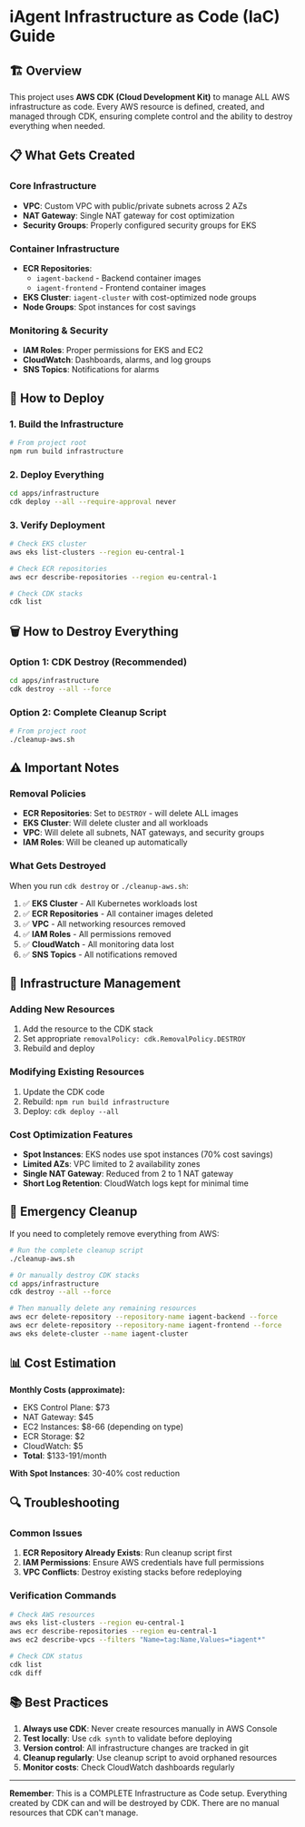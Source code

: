 # iAgent Infrastructure as Code (IaC) Guide

## 🏗️ Overview

This project uses **AWS CDK (Cloud Development Kit)** to manage ALL AWS infrastructure as code. Every AWS resource is defined, created, and managed through CDK, ensuring complete control and the ability to destroy everything when needed.

## 📋 What Gets Created

### Core Infrastructure
- **VPC**: Custom VPC with public/private subnets across 2 AZs
- **NAT Gateway**: Single NAT gateway for cost optimization
- **Security Groups**: Properly configured security groups for EKS

### Container Infrastructure
- **ECR Repositories**: 
  - `iagent-backend` - Backend container images
  - `iagent-frontend` - Frontend container images
- **EKS Cluster**: `iagent-cluster` with cost-optimized node groups
- **Node Groups**: Spot instances for cost savings

### Monitoring & Security
- **IAM Roles**: Proper permissions for EKS and EC2
- **CloudWatch**: Dashboards, alarms, and log groups
- **SNS Topics**: Notifications for alarms

## 🚀 How to Deploy

### 1. Build the Infrastructure
```bash
# From project root
npm run build infrastructure
```

### 2. Deploy Everything
```bash
cd apps/infrastructure
cdk deploy --all --require-approval never
```

### 3. Verify Deployment
```bash
# Check EKS cluster
aws eks list-clusters --region eu-central-1

# Check ECR repositories
aws ecr describe-repositories --region eu-central-1

# Check CDK stacks
cdk list
```

## 🗑️ How to Destroy Everything

### Option 1: CDK Destroy (Recommended)
```bash
cd apps/infrastructure
cdk destroy --all --force
```

### Option 2: Complete Cleanup Script
```bash
# From project root
./cleanup-aws.sh
```

## ⚠️ Important Notes

### Removal Policies
- **ECR Repositories**: Set to `DESTROY` - will delete ALL images
- **EKS Cluster**: Will delete cluster and all workloads
- **VPC**: Will delete all subnets, NAT gateways, and security groups
- **IAM Roles**: Will be cleaned up automatically

### What Gets Destroyed
When you run `cdk destroy` or `./cleanup-aws.sh`:
1. ✅ **EKS Cluster** - All Kubernetes workloads lost
2. ✅ **ECR Repositories** - All container images deleted
3. ✅ **VPC** - All networking resources removed
4. ✅ **IAM Roles** - All permissions removed
5. ✅ **CloudWatch** - All monitoring data lost
6. ✅ **SNS Topics** - All notifications removed

## 🔧 Infrastructure Management

### Adding New Resources
1. Add the resource to the CDK stack
2. Set appropriate `removalPolicy: cdk.RemovalPolicy.DESTROY`
3. Rebuild and deploy

### Modifying Existing Resources
1. Update the CDK code
2. Rebuild: `npm run build infrastructure`
3. Deploy: `cdk deploy --all`

### Cost Optimization Features
- **Spot Instances**: EKS nodes use spot instances (70% cost savings)
- **Limited AZs**: VPC limited to 2 availability zones
- **Single NAT Gateway**: Reduced from 2 to 1 NAT gateway
- **Short Log Retention**: CloudWatch logs kept for minimal time

## 🚨 Emergency Cleanup

If you need to completely remove everything from AWS:

```bash
# Run the complete cleanup script
./cleanup-aws.sh

# Or manually destroy CDK stacks
cd apps/infrastructure
cdk destroy --all --force

# Then manually delete any remaining resources
aws ecr delete-repository --repository-name iagent-backend --force
aws ecr delete-repository --repository-name iagent-frontend --force
aws eks delete-cluster --name iagent-cluster
```

## 📊 Cost Estimation

**Monthly Costs (approximate):**
- EKS Control Plane: $73
- NAT Gateway: $45
- EC2 Instances: $8-66 (depending on type)
- ECR Storage: $2
- CloudWatch: $5
- **Total**: $133-191/month

**With Spot Instances**: 30-40% cost reduction

## 🔍 Troubleshooting

### Common Issues
1. **ECR Repository Already Exists**: Run cleanup script first
2. **IAM Permissions**: Ensure AWS credentials have full permissions
3. **VPC Conflicts**: Destroy existing stacks before redeploying

### Verification Commands
```bash
# Check AWS resources
aws eks list-clusters --region eu-central-1
aws ecr describe-repositories --region eu-central-1
aws ec2 describe-vpcs --filters "Name=tag:Name,Values=*iagent*"

# Check CDK status
cdk list
cdk diff
```

## 📚 Best Practices

1. **Always use CDK**: Never create resources manually in AWS Console
2. **Test locally**: Use `cdk synth` to validate before deploying
3. **Version control**: All infrastructure changes are tracked in git
4. **Cleanup regularly**: Use cleanup script to avoid orphaned resources
5. **Monitor costs**: Check CloudWatch dashboards regularly

---

**Remember**: This is a COMPLETE Infrastructure as Code setup. Everything created by CDK can and will be destroyed by CDK. There are no manual resources that CDK can't manage.
